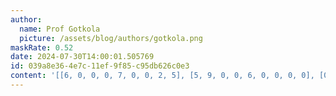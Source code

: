```yaml
---
author:
  name: Prof Gotkola
  picture: /assets/blog/authors/gotkola.png
maskRate: 0.52
date: 2024-07-30T14:00:01.505769
id: 039a8e36-4e7c-11ef-9f85-c95db626c0e3
content: '[[6, 0, 0, 0, 7, 0, 0, 2, 5], [5, 9, 0, 0, 6, 0, 0, 0, 0], [0, 0, 0, 0, 0, 1, 3, 9, 6], [2, 5, 0, 1, 3, 9, 0, 0, 4], [3, 0, 4, 0, 0, 6, 5, 0, 0], [9, 0, 8, 0, 5, 0, 0, 1, 3], [4, 0, 0, 0, 0, 5, 0, 0, 0], [1, 0, 5, 6, 9, 0, 0, 0, 0], [0, 3, 6, 4, 1, 7, 9, 5, 0]]'
---
```

